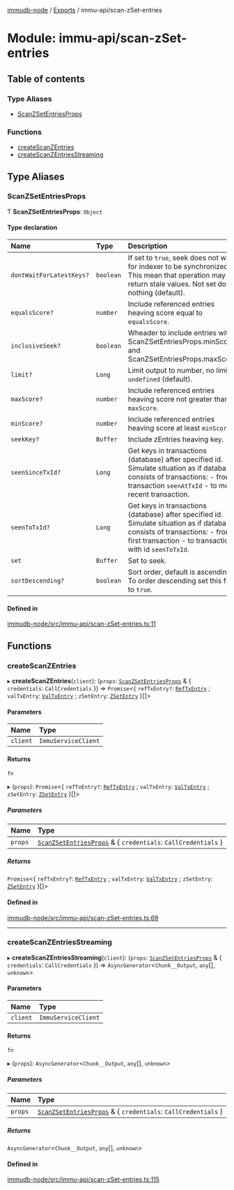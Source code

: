 [immudb-node](../README.md) / [Exports](../modules.md) / immu-api/scan-zSet-entries

# Module: immu-api/scan-zSet-entries

## Table of contents

### Type Aliases

- [ScanZSetEntriesProps](immu_api_scan_zSet_entries.md#scanzsetentriesprops)

### Functions

- [createScanZEntries](immu_api_scan_zSet_entries.md#createscanzentries)
- [createScanZEntriesStreaming](immu_api_scan_zSet_entries.md#createscanzentriesstreaming)

## Type Aliases

### ScanZSetEntriesProps

Ƭ **ScanZSetEntriesProps**: `Object`

#### Type declaration

| Name | Type | Description |
| :------ | :------ | :------ |
| `dontWaitForLatestKeys?` | `boolean` | If set to `true`, seek does not wait for indexer to be synchronized.  This mean that operation may return stale values.    Not set does nothing (default). |
| `equalsScore?` | `number` | Include referenced entries heaving score equal to `equalsScore`. |
| `inclusiveSeek?` | `boolean` | Wheader to include entries with ScanZSetEntriesProps.minScore  and ScanZSetEntriesProps.maxScore. |
| `limit?` | `Long` | Limit output to number, no limit if `undefined` (default). |
| `maxScore?` | `number` | Include referenced entries heaving score not greater than `maxScore`. |
| `minScore?` | `number` | Include referenced entries heaving score at least `minScore`. |
| `seekKey?` | `Buffer` | Include zEntries heaving key. |
| `seenSinceTxId?` | `Long` | Get keys in transactions (database) after specified id.    Simulate situation as if database consists of transactions:  - from transaction `seenAtTxId`  - to most recent transaction. |
| `seenToTxId?` | `Long` | Get keys in transactions (database) after specified id.    Simulate situation as if database consists of transactions:  - from first transaction   - to transaction with id `seenToTxId`. |
| `set` | `Buffer` | Set to seek. |
| `sortDescending?` | `boolean` | Sort order, default is ascending. To order descending set this field to  `true`. |

#### Defined in

[immudb-node/src/immu-api/scan-zSet-entries.ts:11](https://github.com/user3232/node-immu-db/blob/30c0d74/immudb-node/src/immu-api/scan-zSet-entries.ts#L11)

## Functions

### createScanZEntries

▸ **createScanZEntries**(`client`): (`props`: [`ScanZSetEntriesProps`](immu_api_scan_zSet_entries.md#scanzsetentriesprops) & { `credentials`: `CallCredentials`  }) => `Promise`<{ `refTxEntry?`: [`RefTxEntry`](types_TxEntry.md#reftxentry) ; `valTxEntry`: [`ValTxEntry`](types_TxEntry.md#valtxentry) ; `zSetEntry`: [`ZSetEntry`](types_Entry.md#zsetentry)  }[]\>

#### Parameters

| Name | Type |
| :------ | :------ |
| `client` | `ImmuServiceClient` |

#### Returns

`fn`

▸ (`props`): `Promise`<{ `refTxEntry?`: [`RefTxEntry`](types_TxEntry.md#reftxentry) ; `valTxEntry`: [`ValTxEntry`](types_TxEntry.md#valtxentry) ; `zSetEntry`: [`ZSetEntry`](types_Entry.md#zsetentry)  }[]\>

##### Parameters

| Name | Type |
| :------ | :------ |
| `props` | [`ScanZSetEntriesProps`](immu_api_scan_zSet_entries.md#scanzsetentriesprops) & { `credentials`: `CallCredentials`  } |

##### Returns

`Promise`<{ `refTxEntry?`: [`RefTxEntry`](types_TxEntry.md#reftxentry) ; `valTxEntry`: [`ValTxEntry`](types_TxEntry.md#valtxentry) ; `zSetEntry`: [`ZSetEntry`](types_Entry.md#zsetentry)  }[]\>

#### Defined in

[immudb-node/src/immu-api/scan-zSet-entries.ts:69](https://github.com/user3232/node-immu-db/blob/30c0d74/immudb-node/src/immu-api/scan-zSet-entries.ts#L69)

___

### createScanZEntriesStreaming

▸ **createScanZEntriesStreaming**(`client`): (`props`: [`ScanZSetEntriesProps`](immu_api_scan_zSet_entries.md#scanzsetentriesprops) & { `credentials`: `CallCredentials`  }) => `AsyncGenerator`<`Chunk__Output`, `any`[], `unknown`\>

#### Parameters

| Name | Type |
| :------ | :------ |
| `client` | `ImmuServiceClient` |

#### Returns

`fn`

▸ (`props`): `AsyncGenerator`<`Chunk__Output`, `any`[], `unknown`\>

##### Parameters

| Name | Type |
| :------ | :------ |
| `props` | [`ScanZSetEntriesProps`](immu_api_scan_zSet_entries.md#scanzsetentriesprops) & { `credentials`: `CallCredentials`  } |

##### Returns

`AsyncGenerator`<`Chunk__Output`, `any`[], `unknown`\>

#### Defined in

[immudb-node/src/immu-api/scan-zSet-entries.ts:115](https://github.com/user3232/node-immu-db/blob/30c0d74/immudb-node/src/immu-api/scan-zSet-entries.ts#L115)
